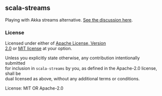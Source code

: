## scala-streams

Playing with Akka streams alternative. [See the discussion here]().

### License

Licensed under either of <a href="LICENSE-APACHE">Apache License, Version                     
2.0</a> or <a href="LICENSE-MIT">MIT license</a> at your option.

Unless you explicitly state otherwise, any contribution intentionally submitted               
for inclusion in `scala-streams` by you, as defined in the Apache-2.0 license, shall be             
dual licensed as above, without any additional terms or conditions.

License: MIT OR Apache-2.0
